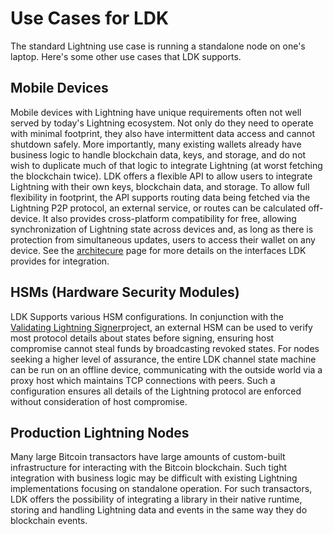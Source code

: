 # Use Cases for LDK

The standard Lightning use case is running a standalone node on one's laptop.
Here's some other use cases that LDK supports.

## Mobile Devices

Mobile devices with Lightning have unique requirements often not well served by
today's Lightning ecosystem. Not only do they need to operate with minimal
footprint, they also have intermittent data access and cannot shutdown safely.
More importantly, many existing wallets already have business logic to handle
blockchain data, keys, and storage, and do not wish to duplicate much of that
logic to integrate Lightning (at worst fetching the blockchain twice). LDK
offers a flexible API to allow users to integrate Lightning with their own keys,
blockchain data, and storage. To allow full flexibility in footprint, the API
supports routing data being fetched via the Lightning P2P protocol, an external
service, or routes can be calculated off-device. It also provides cross-platform
compatibility for free, allowing synchronization of Lightning state across
devices and, as long as there is protection from simultaneous updates, users to
access their wallet on any device. See the [architecure](../architecture) page for more
details on the interfaces LDK provides for integration.

## HSMs (Hardware Security Modules)

LDK Supports various HSM configurations. In conjunction with the [Validating Lightning Signer](https://vls.tech/)project, an external HSM can be
used to verify most protocol details about states before signing, ensuring host
compromise cannot steal funds by broadcasting revoked states. For nodes seeking
a higher level of assurance, the entire LDK channel state machine can
be run on an offline device, communicating with the outside world via a proxy
host which maintains TCP connections with peers. Such a configuration ensures
all details of the Lightning protocol are enforced without consideration of host
compromise.

## Production Lightning Nodes

Many large Bitcoin transactors have large amounts of custom-built infrastructure
for interacting with the Bitcoin blockchain. Such tight integration with
business logic may be difficult with existing Lightning implementations focusing
on standalone operation. For such transactors, LDK offers the possibility of
integrating a library in their native runtime, storing and handling Lightning
data and events in the same way they do blockchain events.
